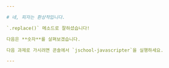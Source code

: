 ```yaml
---

# 네, 피자는 환상적입니다.

`.replace()` 메소드로 잘하셨습니다!

다음은 **숫자**를 살펴보겠습니다.

다음 과제로 가시려면 콘솔에서 `jschool-javascripter`을 실행하세요.

---
```

